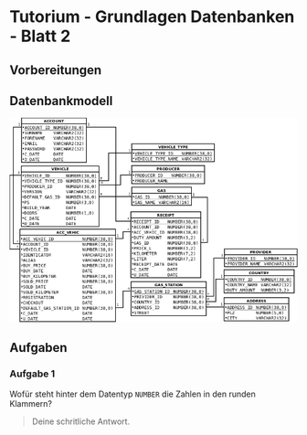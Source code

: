 # Tutorium - Grundlagen Datenbanken - Blatt 2

## Vorbereitungen

## Datenbankmodell
![Datenbankmodell](./img/schema.png)

## Aufgaben

### Aufgabe 1
Wofür steht hinter dem Datentyp `NUMBER` die Zahlen in den runden Klammern?

> Deine schritliche Antwort.


